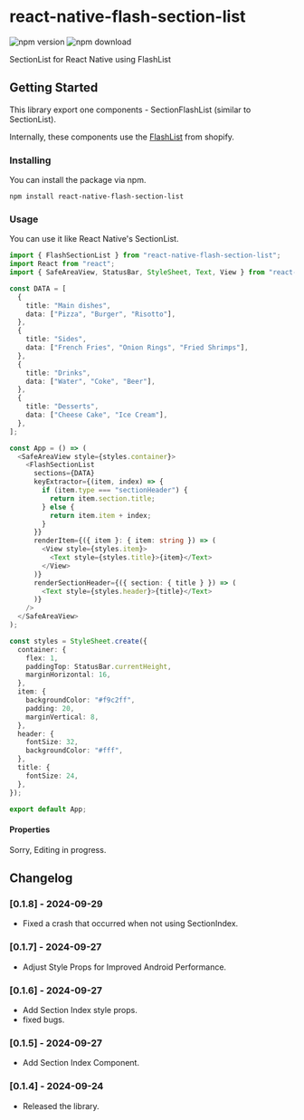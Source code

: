 # react-native-flash-section-list

![npm version](https://img.shields.io/npm/v/react-native-flash-section-list.svg?colorB=brightgreen&style=flat-square)
![npm download](https://img.shields.io/npm/dt/react-native-flash-section-list.svg?style=flat-square)

SectionList for React Native using FlashList

## Getting Started

This library export one components - SectionFlashList (similar to SectionList).

Internally, these components use the [FlashList](https://shopify.github.io/flash-list/) from shopify.

### Installing

You can install the package via npm.

```
npm install react-native-flash-section-list
```

### Usage

You can use it like React Native's SectionList.

```ts
import { FlashSectionList } from "react-native-flash-section-list";
import React from "react";
import { SafeAreaView, StatusBar, StyleSheet, Text, View } from "react-native";

const DATA = [
  {
    title: "Main dishes",
    data: ["Pizza", "Burger", "Risotto"],
  },
  {
    title: "Sides",
    data: ["French Fries", "Onion Rings", "Fried Shrimps"],
  },
  {
    title: "Drinks",
    data: ["Water", "Coke", "Beer"],
  },
  {
    title: "Desserts",
    data: ["Cheese Cake", "Ice Cream"],
  },
];

const App = () => (
  <SafeAreaView style={styles.container}>
    <FlashSectionList
      sections={DATA}
      keyExtractor={(item, index) => {
        if (item.type === "sectionHeader") {
          return item.section.title;
        } else {
          return item.item + index;
        }
      }}
      renderItem={({ item }: { item: string }) => (
        <View style={styles.item}>
          <Text style={styles.title}>{item}</Text>
        </View>
      )}
      renderSectionHeader={({ section: { title } }) => (
        <Text style={styles.header}>{title}</Text>
      )}
    />
  </SafeAreaView>
);

const styles = StyleSheet.create({
  container: {
    flex: 1,
    paddingTop: StatusBar.currentHeight,
    marginHorizontal: 16,
  },
  item: {
    backgroundColor: "#f9c2ff",
    padding: 20,
    marginVertical: 8,
  },
  header: {
    fontSize: 32,
    backgroundColor: "#fff",
  },
  title: {
    fontSize: 24,
  },
});

export default App;
```

#### Properties

<!--| Property | Type | Default Value | Description |
|---|---|---|---|
| renderItem | Function |  | Function to render each object. Should return a react native component.  |
| sections  | Array |  | Items to be rendered. renderItem will be called with each item in this array.  |  |
| style | [FlatList](https://facebook.github.io/react-native/docs/flatlist.html) styles (Object) |  | Styles for the container. Styles for an item should be applied inside ```renderItem```. |
| itemContainerStyle | styles (Object) | | Style for the view child of the row

Note: If you want your item to fill the height when using a horizontal grid, you should give it a height of '100%'
-->

Sorry, Editing in progress.

<!-- ## License

This project is licensed under the MIT License - see the [LICENSE.md](LICENSE.md) file for details.-->

## Changelog

### [0.1.8] - 2024-09-29

- Fixed a crash that occurred when not using SectionIndex.

### [0.1.7] - 2024-09-27

- Adjust Style Props for Improved Android Performance.

### [0.1.6] - 2024-09-27

- Add Section Index style props.
- fixed bugs.

### [0.1.5] - 2024-09-27

- Add Section Index Component.

### [0.1.4] - 2024-09-24

- Released the library.
